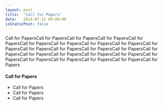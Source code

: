 ```yaml
---
layout: post
title:  "Call for Papers"
date:   2014-07-21 09:00:00
isStaticPost: false
---
```

Call for PapersCall for PapersCall for PapersCall for PapersCall for PapersCall for PapersCall for PapersCall for PapersCall for PapersCall for PapersCall for PapersCall for PapersCall for PapersCall for PapersCall for PapersCall for PapersCall for PapersCall for PapersCall for PapersCall for PapersCall for PapersCall for PapersCall for PapersCall for PapersCall for Papers
#### Call for Papers

* Call for Papers
* Call for Papers
* Call for Papers
